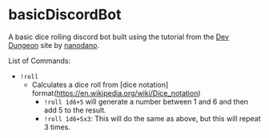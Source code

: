 # basicDiscordBot
A basic dice rolling discord bot built using the tutorial from the [Dev Dungeon](https://www.devdungeon.com/content/javascript-discord-bot-tutorial) site by [nanodano](https://www.devdungeon.com/users/nanodano).

List of Commands: 
  * `!roll`
    * Calculates a dice roll from [dice notation] format(https://en.wikipedia.org/wiki/Dice_notation)
      * `!roll 1d6+5` will generate a number between 1 and 6 and then add 5 to the result. 
      * `!roll 1d6+5x3`: This will do the same as above, but this will repeat 3 times.
  
